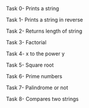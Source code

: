 Task 0- Prints a string

Task 1- Prints a string in reverse

Task 2- Returns length of string

Task 3- Factorial

Task 4- x to the power y

Task 5- Square root

Task 6- Prime numbers

Task 7- Palindrome or not

Task 8- Compares two strings
